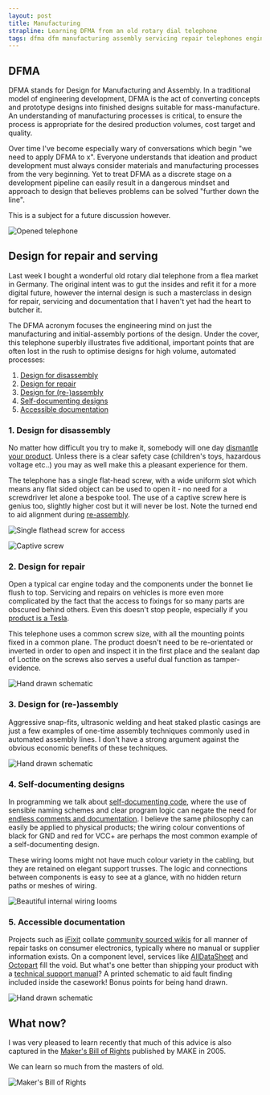```yaml
---
layout: post
title: Manufacturing
strapline: Learning DFMA from an old rotary dial telephone 
tags: dfma dfm manufacturing assembly servicing repair telephones engineering
---
```



## DFMA ##

DFMA stands for Design for Manufacturing and Assembly. In a traditional model of engineering development, DFMA is the act of converting concepts and prototype designs into finished designs suitable for mass-manufacture. An understanding of manufacturing processes is critical, to ensure the process is appropriate for the desired production volumes, cost target and quality.

Over time I've become especially wary of conversations which begin "we need to apply DFMA to x". Everyone understands that ideation and product development must always consider materials and manufacturing processes from the very beginning. Yet to treat DFMA as a discrete stage on a development pipeline can easily result in a dangerous mindset and approach to design that believes problems can be solved "further down the line".

This is a subject for a future discussion however.

![Opened telephone](/images/posts/Manufacturing/outside.jpg)

## Design for repair and serving ##

Last week I bought a wonderful old rotary dial telephone from a flea market in Germany. The original intent was to gut the insides and refit it for a more digital future, however the internal design is such a masterclass in design for repair, servicing and documentation that I haven't yet had the heart to butcher it. 

The DFMA acronym focuses the engineering mind on just the manufacturing and initial-assembly portions of the design. Under the cover, this telephone superbly illustrates five additional, important points that are often lost in the rush to optimise designs for high volume, automated processes: 

1. [Design for disassembly](#1-design-for-disassembly)
2. [Design for repair](#2-design-for-repair)
3. [Design for (re-)assembly](#3-design-for-re-assembly)
4. [Self-documenting designs](#4-self-documenting-designs)
5. [Accessible documentation](#5-accessible-documentation)

### 1. Design for disassembly ###

No matter how difficult you try to make it, somebody will one day [dismantle your product](http://www.nightscout.info/). Unless there is a clear safety case (children's toys, hazardous voltage etc..) you may as well make this a pleasant experience for them.

The telephone has a single flat-head screw, with a wide uniform slot which means any flat sided object can be used to open it - no need for a screwdriver let alone a bespoke tool. The use of a captive screw here is genius too, slightly higher cost but it will never be lost. Note the turned end to aid alignment during [re-assembly](#5-design-for-re-assembly).

![Single flathead screw for access](/images/posts/Manufacturing/access.jpg)

![Captive screw](/images/posts/Manufacturing/screw.jpg)

### 2. Design for repair ###

Open a typical car engine today and the components under the bonnet lie flush to top. Servicing and repairs on vehicles is more even more complicated by the fact that the access to fixings for so many parts are obscured behind others. Even this doesn't stop people, especially if you [product is a Tesla](https://www.youtube.com/watch?v=NuAMczraBIM).

This telephone uses a common screw size, with all the mounting points fixed in a common plane. The product doesn't need to be re-orientated or inverted in order to open and inspect it in the first place and the sealant dap of Loctite on the screws also serves a useful dual function as tamper-evidence.

![Hand drawn schematic](/images/posts/Manufacturing/insides.jpg)

### 3. Design for (re-)assembly ###

Aggressive snap-fits, ultrasonic welding and heat staked plastic casings are just a few examples of one-time assembly techniques commonly used in automated assembly lines. I don't have a strong argument against the obvious economic benefits of these techniques.   

![Hand drawn schematic](/images/posts/Manufacturing/open.jpg)

### 4. Self-documenting designs ###

In programming we talk about [self-documenting code](https://www.amazon.com/Clean-Code-Handbook-Software-Craftsmanship/dp/0132350882), where the use of sensible naming schemes and clear program logic can negate the need for [endless comments and documentation](http://thedailywtf.com/articles/CodeThatDocumentsItselfSoWellItDoesNotNeedComments). I believe the same philosophy can easily be applied to physical products; the wiring colour conventions of black for GND and red for VCC+ are perhaps the most common example of a self-documenting design.

These wiring looms might not have much colour variety in the cabling, but they are retained on elegant support trusses. The logic and connections between components is easy to see at a glance, with no hidden return paths or meshes of wiring.

![Beautiful internal wiring looms](/images/posts/Manufacturing/wiring.jpg)

### 5. Accessible documentation ###

Projects such as [iFixit](https://www.ifixit.com/) collate [community sourced wikis](https://www.youtube.com/watch?v=dMwLUnd_ydI) for all manner of repair tasks on consumer electronics, typically where no manual or supplier information exists. On a component level, services like [AllDataSheet](https://www.alldatasheet.com/) and [Octopart](https://octopart.com/) fill the void. But what's one better than shipping your product with a [technical support manual](https://archive.org/details/computermanuals)? A printed schematic to aid fault finding included inside the casework! Bonus points for being hand drawn.

![Hand drawn schematic](/images/posts/Manufacturing/label.jpg)

## What now?

I was very pleased to learn recently that much of this advice is also captured in the [Maker's Bill of Rights](https://cdn.makezine.com/make/MAKERS_RIGHTS.pdf) published by MAKE in 2005. 

We can learn so much from the masters of old.

![Maker's Bill of Rights](/images/posts/Manufacturing/makers-rights.jpg)
